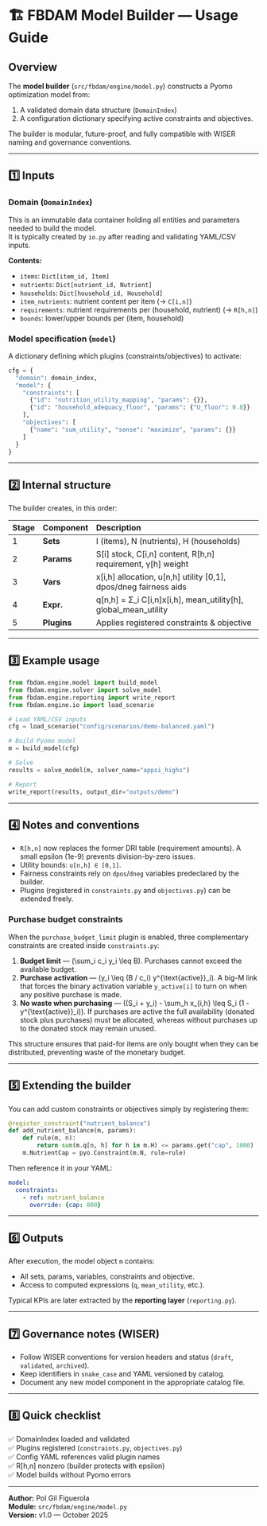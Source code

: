 # 🏗️ FBDAM Model Builder — Usage Guide

## Overview
The **model builder** (`src/fbdam/engine/model.py`) constructs a Pyomo optimization model from:
1. A validated domain data structure (`DomainIndex`)
2. A configuration dictionary specifying active constraints and objectives.

The builder is modular, future-proof, and fully compatible with WISER naming and governance conventions.

---

## 1️⃣ Inputs

### Domain (`DomainIndex`)
This is an immutable data container holding all entities and parameters needed to build the model.  
It is typically created by `io.py` after reading and validating YAML/CSV inputs.

**Contents:**
- `items`: `Dict[item_id, Item]`
- `nutrients`: `Dict[nutrient_id, Nutrient]`
- `households`: `Dict[household_id, Household]`
- `item_nutrients`: nutrient content per item (→ `C[i,n]`)
- `requirements`: nutrient requirements per (household, nutrient) (→ `R[h,n]`)
- `bounds`: lower/upper bounds per (item, household)

### Model specification (`model`)
A dictionary defining which plugins (constraints/objectives) to activate:

```python
cfg = {
  "domain": domain_index,
  "model": {
    "constraints": [
      {"id": "nutrition_utility_mapping", "params": {}},
      {"id": "household_adequacy_floor", "params": {"U_floor": 0.8}}
    ],
    "objectives": [
      {"name": "sum_utility", "sense": "maximize", "params": {}}
    ]
  }
}
```

---

## 2️⃣ Internal structure

The builder creates, in this order:

| Stage | Component | Description |
|:--|:--|:--|
| 1 | **Sets** | I (items), N (nutrients), H (households) |
| 2 | **Params** | S[i] stock, C[i,n] content, R[h,n] requirement, γ[h] weight |
| 3 | **Vars** | x[i,h] allocation, u[n,h] utility [0,1], dpos/dneg fairness aids |
| 4 | **Expr.** | q[n,h] = Σ_i C[i,n]x[i,h], mean_utility[h], global_mean_utility |
| 5 | **Plugins** | Applies registered constraints & objective |

---

## 3️⃣ Example usage

```python
from fbdam.engine.model import build_model
from fbdam.engine.solver import solve_model
from fbdam.engine.reporting import write_report
from fbdam.engine.io import load_scenario

# Load YAML/CSV inputs
cfg = load_scenario("config/scenarios/demo-balanced.yaml")

# Build Pyomo model
m = build_model(cfg)

# Solve
results = solve_model(m, solver_name="appsi_highs")

# Report
write_report(results, output_dir="outputs/demo")
```

---

## 4️⃣ Notes and conventions

- `R[h,n]` now replaces the former DRI table (requirement amounts).
  A small epsilon (1e-9) prevents division-by-zero issues.
- Utility bounds: `u[n,h] ∈ [0,1]`.
- Fairness constraints rely on `dpos`/`dneg` variables predeclared by the builder.
- Plugins (registered in `constraints.py` and `objectives.py`) can be extended freely.

### Purchase budget constraints

When the `purchase_budget_limit` plugin is enabled, three complementary
constraints are created inside `constraints.py`:

1. **Budget limit** — \(\sum_i c_i y_i \leq B\). Purchases cannot exceed the
   available budget.
2. **Purchase activation** — \(y_i \leq (B / c_i) y^{\text{active}}_i\). A big-M
   link that forces the binary activation variable `y_active[i]` to turn on when
   any positive purchase is made.
3. **No waste when purchasing** — \((S_i + y_i) - \sum_h x_{i,h} \leq S_i (1 -
   y^{\text{active}}_i)\). If purchases are active the full availability
   (donated stock plus purchases) must be allocated, whereas without purchases up
   to the donated stock may remain unused.

This structure ensures that paid-for items are only bought when they can be
distributed, preventing waste of the monetary budget.

---

## 5️⃣ Extending the builder

You can add custom constraints or objectives simply by registering them:

```python
@register_constraint("nutrient_balance")
def add_nutrient_balance(m, params):
    def rule(m, n):
        return sum(m.q[n, h] for h in m.H) <= params.get("cap", 1000)
    m.NutrientCap = pyo.Constraint(m.N, rule=rule)
```

Then reference it in your YAML:

```yaml
model:
  constraints:
    - ref: nutrient_balance
      override: {cap: 800}
```

---

## 6️⃣ Outputs

After execution, the model object `m` contains:
- All sets, params, variables, constraints and objective.
- Access to computed expressions (`q`, `mean_utility`, etc.).

Typical KPIs are later extracted by the **reporting layer** (`reporting.py`).

---

## 7️⃣ Governance notes (WISER)

- Follow WISER conventions for version headers and status (`draft`, `validated`, `archived`).
- Keep identifiers in `snake_case` and YAML versioned by catalog.
- Document any new model component in the appropriate catalog file.

---

## 8️⃣ Quick checklist

✅ DomainIndex loaded and validated  
✅ Plugins registered (`constraints.py`, `objectives.py`)  
✅ Config YAML references valid plugin names  
✅ R[h,n] nonzero (builder protects with epsilon)  
✅ Model builds without Pyomo errors  

---

**Author:** Pol Gil Figuerola  
**Module:** `src/fbdam/engine/model.py`  
**Version:** v1.0 — October 2025
